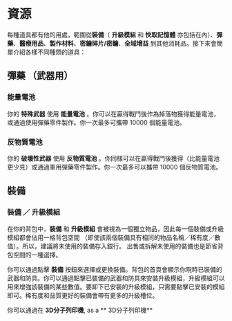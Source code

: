 # 資源
每種道具都有他的用處，範圍從**裝備**（ **升級模組** 和 **快取記憶體** 亦包括在內）、**彈藥**、**醫療用品**、**製作材料**、**密鑰碎片/密鑰**、**全域增益** 到其他消耗品。接下來會簡單介紹各樣不同種類的道具：

## 彈藥 （武器用）

### 能量電池 
你的 **特殊武器** 使用 **能量電池** 。你可以在贏得戰鬥後作為掉落物獲得能量電池，或通過使用彈藥零件製作。你一次最多可攜帶 10000 個能量電池。

### 反物質電池 
你的 **破壞性武器** 使用 **反物質電池** 。你同樣可以在贏得戰鬥後獲得（比能量電池更少見）或通過軍用彈藥零件製作。你一次最多可以攜帶 10000 個反物質電池。

## 裝備

### 裝備 ／ 升級模組
在你的背包中，**裝備** 和 **升級模組** 會被視為一個獨立物品，因此每一個裝備或升級模組都會佔用一格背包空間 （即使該兩個裝備具有相同的物品名稱／稀有度／數值）。所以，建議將未使用的裝備存入銀行。 出售或拆解未使用的裝備也是節省背包空間的一種選擇。

你可以通過點擊 **裝備** 按鈕來選擇或更換裝備。背包的首頁會顯示你現時已裝備的武器和防具。你可以通過點擊已裝備的武器和防具來安裝升級模組，升級模組可以用來增強該裝備的某些數值。要卸下已安裝的升級模組，只需要點擊已安裝的模組即可。稀有度和品質更好的裝備會帶有更多的升級槽位。

你可以通過在 **3D分子列印機**, as a **
3D分子列印機**
